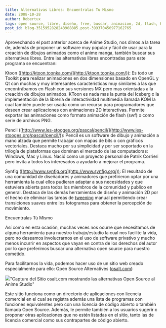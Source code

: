 ```yaml
---
title: Alternativas Libres: Encuentralas Tu Mismo
date: 2008-10-28
author: Robertux
tags: open source, libre, diseño, free, buscar, animacion, 2d, flash, herramienta, anime
post_id: blog-3515952828243908885.post-399370450977162765
---
```


Aprovechando el post anterior acerca de Anime Studio, nos dimos a la tarea de, además de proponer un software muy popular y fácil de usar para la creación de dibujos animados como el anime manga, también buscar sus alternativas libres. Entre las alternativas libres encontradas para este programa se encuentran:

Ktoon ([http://ktoon.toonka.com/](http://ktoon.toonka.com/)): Es todo un Toolkit para realizar animaciones en dos dimensiones basado en OpenGL y Qt con muchas y muy interesantes características muy similares a las que encontrábamos en Flash con sus versiones MX pero mas orientadas a la creación de dibujos animados. KToon es nada mas la punta del Iceberg o la implementación de la librería de interactividad multimedia llamada KOM la cual también puede ser usada como un recurso para programadores que deseen crear aplicaciones con animaciones 2D interactivas. Permite exportar las animaciones como formato animación de flash (swf) o como serie de archivos PNG.

Pencil ([http://www.les-stooges.org/pascal/pencil/](http://www.les-stooges.org/pascal/pencil/)): Pencil es un software de dibujo y animación a mano alzada que permite trabajar con mapas de bits o con gráficos vectoriales. Destaca mucho por su simplicidad y por ser soportado en la trilogía de plataformas que dominan el mercado de las computadoras: Windows, Mac y Linux. Nació como un proyecto personal de Patrik Corrieri pero invita a todos los interesados a ayudarlo a mejorar el programa.

Synfig ([http://www.synfig.org](http://www.synfig.org/)): El resultado de una comunidad de diseñadores y animadores que prefirieron optar por una herramienta la cual ellos pudieran adaptar a sus necesidades y que estuviera abierta para todos los miembros de la comunidad y publico en general. Destaca de las demás herramientas de diseño y animación 2D por el hecho de eliminar las tareas de [tweening](http://es.wikipedia.org/wiki/Tweening) manual permitiendo crear transiciones suaves entre los fotogramas para obtener la percepción de movimiento.

Encuentralas Tú Mismo

Así como en esta ocasión, muchas veces nos ocurre que necesitamos de alguna herramienta para nuestro trabajo/estudio la cual nos facilite la vida, pero no deseamos involucrarnos en el uso de software privativo y mucho menos incurrir en aspectos que vayan en contra de los derechos del autor por lo que preferimos buscar una alternativa open source para nuestro cometido.

Para facilitarnos la vida, podemos hacer uso de un sitio web creado especialmente para ello: Open Source Alternatives ([osalt.com](http://www.osalt.com/))

[![](http://4.bp.blogspot.com/_jH77WNrMVRA/SQcUIaUdPGI/AAAAAAAADfQ/HVAg7K64hCk/s400/osalt.png)](http://4.bp.blogspot.com/_jH77WNrMVRA/SQcUIaUdPGI/AAAAAAAADfQ/HVAg7K64hCk/s1600-h/osalt.png)"Captura del Sitio osalt.com mostrando las alternativas Open Source al Anime Studio"

Este sitio funciona como un directorio de aplicaciones con licencia comercial en el cual se registra además una lista de programas con funciones equivalentes pero con una licencia de código abierto o también llamada Open Source. Además, le permite también a los usuarios sugerir o proponer otras aplicaciones que no estén listadas en el sitio, tanto las de licencia comercial como sus contrapartes de código abierto.